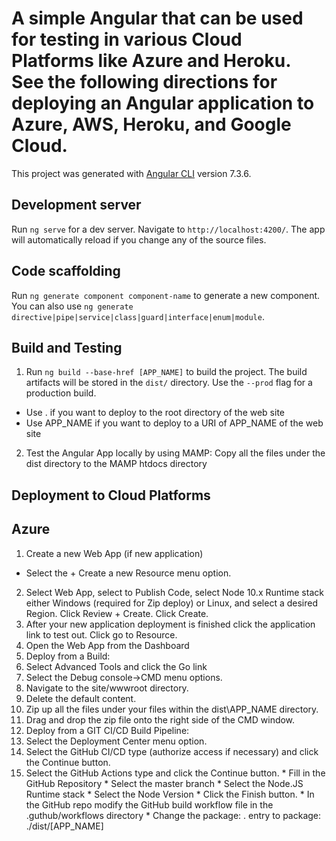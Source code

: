# A simple Angular that can be used for testing in various Cloud Platforms like Azure and Heroku. See the following directions for deploying an Angular application to Azure, AWS, Heroku, and Google Cloud.
This project was generated with [Angular CLI](https://github.com/angular/angular-cli) version 7.3.6.

## Development server
Run `ng serve` for a dev server. Navigate to `http://localhost:4200/`. The app will automatically reload if you change any of the source files.

## Code scaffolding
Run `ng generate component component-name` to generate a new component. You can also use `ng generate directive|pipe|service|class|guard|interface|enum|module`.

## Build and Testing
1. Run `ng build --base-href [APP_NAME]` to build the project. The build artifacts will be stored in the `dist/` directory. Use the `--prod` flag for a production build.
  * Use . if you want to deploy to the root directory of the web site
  * Use APP_NAME if you want to deploy to a URI of APP_NAME of the web site
2. Test the Angular App locally by using MAMP: Copy all the files under the dist directory to the MAMP htdocs directory

## Deployment to Cloud Platforms
## Azure
1. Create a new Web App (if new application)
  * Select the + Create a new Resource menu option.
  2. Select Web App, select to Publish Code, select Node 10.x Runtime stack either Windows (required for Zip deploy) or Linux, and select a desired Region. Click Review + Create. Click Create.
  3. After your new application deployment is finished click the application link to test out. Click go to Resource.
2. Open the Web App from the Dashboard
3. Deploy from a Build:
  1. Select Advanced Tools and click the Go link
  2. Select the Debug console->CMD menu options.
  3. Navigate to the site/wwwroot directory.
  4. Delete the default content.
  5. Zip up all the files under your files within the dist\APP_NAME directory. 
  6. Drag and drop the zip file onto the right side of the CMD window.		 
4. Deploy from a GIT CI/CD Build Pipeline:
  1. Select the Deployment Center menu option.
  2. Select the GitHub CI/CD type (authorize access if necessary) and click the Continue button.
  3. Select the GitHub Actions type and click the Continue button.
    * Fill in the GitHub Repository
    * Select the master branch
    * Select the Node.JS Runtime stack
    * Select the Node Version
    * Click the Finish button.
    * In the GitHub repo modify the GitHub build workflow file in the .guthub/workflows directory
    * Change the package: . entry to package: ./dist/[APP_NAME]
